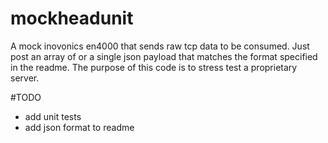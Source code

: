 # mockheadunit
A mock inovonics en4000 that sends raw tcp data to be consumed. Just post an array of or a single json payload that matches the format specified in the readme.  The purpose of this code is to stress test a proprietary server.

#TODO
- add unit tests
- add json format to readme
